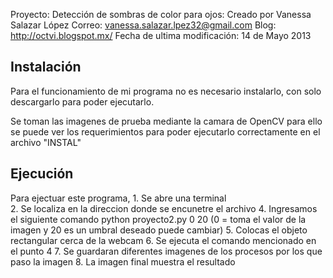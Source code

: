 
Proyecto: Detección de sombras de color para ojos: 
Creado por Vanessa Salazar López 
Correo: vanessa.salazar.lpez32@gmail.com
Blog: http://octvi.blogspot.mx/
Fecha de ultima modificación: 14 de Mayo 2013

Instalación
-----------

Para el funcionamiento de mi programa no es necesario instalarlo, 
con solo descargarlo para poder ejecutarlo. 

Se toman las imagenes de prueba mediante la camara de OpenCV para ello se puede ver los requerimientos para poder ejecutarlo correctamente en el archivo "INSTAL"

Ejecución
------------
Para ejectuar este programa, 
	1. Se abre una terminal  	
	2. Se localiza en la direccion donde se encunetre el archivo 
	4. Ingresamos el siguiente comando python proyecto2.py 0 20 (0 = toma el valor de la imagen y 20 es un umbral deseado puede cambiar)
	5. Colocas el objeto rectangular cerca de la webcam
	6. Se ejecuta el comando mencionado en el punto 4
	7. Se guardaran diferentes imagenes de los procesos por los que paso la imagen
	8. La imagen final muestra el resultado


